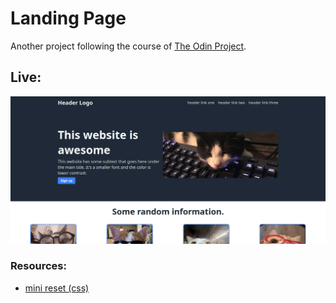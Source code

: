 # Landing Page
Another project following the course of [The Odin Project](https://www.theodinproject.com).

## Live:
![demo](assets/images/demo.png)

### Resources:
- [mini reset (css)](https://jgthms.com/minireset.css/)